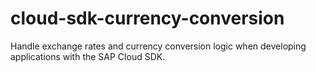 # cloud-sdk-currency-conversion
Handle exchange rates and currency conversion logic when developing applications with the SAP Cloud SDK.  
